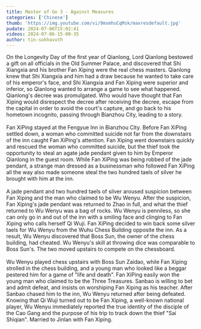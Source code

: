 ```yaml
---
title: Master of Go 3 - Against Measures
categories: ['Chinese']
thumb: 'https://img.youtube.com/vi/9mxmhuCqMsk/maxresdefault.jpg'
pudate: 2024-07-06T15:02:41
videos: 2024-07-06-15-00-35
author: tin-sokhavuth
---
```

On the Longevity Day of the first year of Qianlong, Lord Qianlong bestowed a gift on all officials in the Old Summer Palace, and discovered that Shi Xiangxia and his brother Fan Xiping were the real chess masters. Qianlong knew that Shi Xiangxia and him had a draw because he wanted to take care of his emperor's face, and Shi Xiangxia and Fan Xiping were superior and inferior, so Qianlong wanted to arrange a game to see what happened. Qianlong's decree was promulgated. Who would have thought that Fan Xiping would disrespect the decree after receiving the decree, escape from the capital in order to avoid the court's capture, and go back to his hometown incognito, passing through Bianzhou City, leading to a story.
<br/><br/>
Fan XiPing stayed at the Fengyue Inn in Bianzhou City. Before Fan XiPing settled down, a woman who committed suicide not far from the downstairs of the inn caught Fan XiPing's attention. Fan Xiping went downstairs quickly and rescued the woman who committed suicide, but the thief took the opportunity to steal an agate jade pendant given to him by Emperor Qianlong in the guest room. While Fan XiPing was being robbed of the jade pendant, a strange man dressed as a businessman who followed Fan XiPing all the way also made someone steal the two hundred taels of silver he brought with him at the inn.
<br/><br/>
A jade pendant and two hundred taels of silver aroused suspicion between Fan Xiping and the man who claimed to be Wu Wenyu. After the suspicion, Fan Xiping's jade pendant was returned to Zhao in full, and what the thief returned to Wu Wenyu was a bag of rocks. Wu Wenyu is penniless, so she can only go in and out of the inn with a smiling face and clinging to Fan Xiping who calls herself Qi Wuji. Fan XiPing decided to win back some silver taels for Wu Wenyu from the Wuhu Chess Building opposite the inn. As a result, Wu Wenyu discovered that Boss Sun, the owner of the chess building, had cheated. Wu Wenyu's skill at throwing dice was comparable to Boss Sun's. The two moved upstairs to compete on the chessboard.
<br/><br/>
Wu Wenyu played chess upstairs with Boss Sun Zaidao, while Fan Xiping strolled in the chess building, and a young man who looked like a beggar pestered him for a game of "life and death". Fan XiPing easily won the young man who claimed to be the Three Treasures. Sanbao is willing to bet and admit defeat, and insists on worshiping Fan Xiping as his teacher. After Sanbao chased him to the inn, Wu Wenyu returned after being defeated. Knowing that Qi Wuji turned out to be Fan Xiping, a well-known national player, Wu Wenyu immediately reported the true identity of the disciple of the Cao Gang and the purpose of his trip to track down the thief "Sai Shiqian". Married to Jinlan with Fan Xiping.